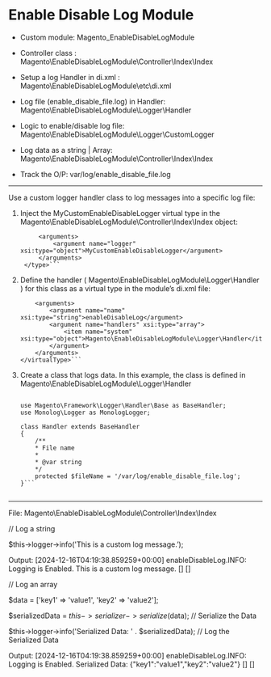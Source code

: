 # Enable Disable Log Module

 - Custom module: Magento_EnableDisableLogModule

 - Controller class : Magento\EnableDisableLogModule\Controller\Index\Index

 - Setup a log Handler in di.xml : Magento\EnableDisableLogModule\etc\di.xml

 - Log file (enable_disable_file.log) in Handler: Magento\EnableDisableLogModule\Logger\Handler

 - Logic to enable/disable log file: Magento\EnableDisableLogModule\Logger\CustomLogger

 - Log data as a string | Array: Magento\EnableDisableLogModule\Controller\Index\Index

 - Track the O/P: var/log/enable_disable_file.log


-------------- 


Use a custom logger handler class to log messages into a specific log file:

        
1. Inject the MyCustomEnableDisableLogger virtual type in the Magento\EnableDisableLogModule\Controller\Index\Index object:
   
   ```<type name="Magento\EnableDisableLogModule\Controller\Index\Index">
        <arguments>
            <argument name="logger" xsi:type="object">MyCustomEnableDisableLogger</argument>
        </arguments>
    </type>```

2. Define the handler ( Magento\EnableDisableLogModule\Logger\Handler ) for this class as a virtual type in the module’s di.xml file:

    ```<virtualType name="MyCustomEnableDisableLogger" type="Magento\EnableDisableLogModule\Logger\CustomLogger">
        <arguments>
            <argument name="name" xsi:type="string">enableDisableLog</argument>
            <argument name="handlers" xsi:type="array">
                <item name="system" xsi:type="object">Magento\EnableDisableLogModule\Logger\Handler</item>
            </argument>
        </arguments>
    </virtualType>```

3. Create a class that logs data. In this example, the class is defined in Magento\EnableDisableLogModule\Logger\Handler

    ```namespace Magento\EnableDisableLogModule\Logger;

    use Magento\Framework\Logger\Handler\Base as BaseHandler;
    use Monolog\Logger as MonologLogger;

    class Handler extends BaseHandler
    {
        /**
        * File name
        *
        * @var string
        */
        protected $fileName = '/var/log/enable_disable_file.log';
    }```


--------------


File: Magento\EnableDisableLogModule\Controller\Index\Index

  // Log a string
 
   $this->logger->info('This is a custom log message.’);

   Output: [2024-12-16T04:19:38.859259+00:00] enableDisableLog.INFO: Logging is Enabled. This is a custom log message. [] []


  // Log an array
 
   $data = ['key1' => 'value1', 'key2' => 'value2'];

   $serializedData = $this->serializer->serialize($data); // Serialize the Data
   
   $this->logger->info('Serialized Data: ' . $serializedData); // Log the Serialized Data


   Output: [2024-12-16T04:19:38.859259+00:00] enableDisableLog.INFO: Logging is Enabled. Serialized Data: {"key1":"value1","key2":"value2"} [] []